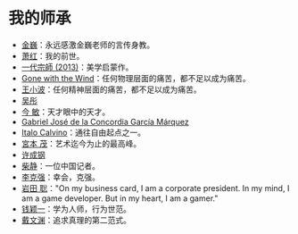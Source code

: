 # 我的师承

- [金巍](https://teachers.jlu.edu.cn/JinWei/zh_CN/index.htm)：永远感激金巍老师的言传身教。
- [萧红](https://book.douban.com/subject/36350991/)：我的前世。
- [一代宗師 (2013)](https://movie.douban.com/subject/3821067/)：美学启蒙作。
- [Gone with the Wind](https://en.wikipedia.org/wiki/Gone_with_the_Wind_(novel))：任何物理层面的痛苦，都不足以成为痛苦。
- [王小波](https://zh.wikipedia.org/wiki/王小波)：任何精神层面的痛苦，都不足以成为痛苦。
- [吴彤](https://www.yixi.tv/h5/speech/507/)
- [今 敏](https://movie.douban.com/subject/1307394/)：天才眼中的天才。
- [Gabriel José de la Concordia García Márquez](https://es.wikipedia.org/wiki/Gabriel_García_Márquez)
- [Italo Calvino](https://it.wikipedia.org/wiki/Italo_Calvino)：通往自由起点之一。
- [宮本 茂](https://ja.wikipedia.org/wiki/宮本茂)：艺术迄今为止的最高峰。
- [许成钢](https://www.aisixiang.com/data/50451.html)
- [柴静](https://www.youtube.com/@chaijing2023)：一位中国记者。
- [李克强](https://youtu.be/pbdRM_XWtFA)：幸会，克强。
- [岩田 聡](https://youtu.be/RMrj8gdUfCU)："On my business card, I am a corporate president. In my mind, I am a game developer. But in my heart, I am a gamer."
- [钱颖一](https://www.aisixiang.com/thinktank/qianyingyi.html)：学为人师，行为世范。
- [戴文渊](https://www.bilibili.com/video/BV1gx4y1t7Cm/)：追求真理的第二范式。
